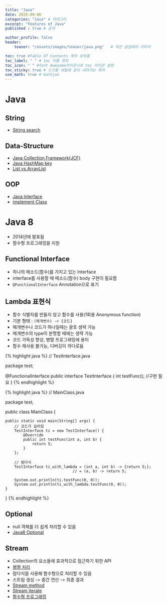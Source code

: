 ```yaml
---
title: "Java"
date: 2020-09-06
categories: "Java" # 카테고리
excerpt: "Features of Java"
published : true # 공개

author_profile: false
header:
    teaser: "/assets/images/teaser/java.png"   # 작은 글일때의 이미지

toc: true #Table Of Contents 목차 보여줌
toc_label: " " # toc 이름 정의
toc_icon: " " #font Awesome아이콘으로 toc 아이콘 설정
toc_sticky: true # 스크롤 내릴때 같이 내려가는 목차
use_math: true # mathjax
---
```


# Java

## String

- [String search](https://fruitdev.tistory.com/72)

## Data-Structure

- [Java Collection Framework(JCF)](https://medium.com/@logishudson0218/java-collection-framework-896a6496b14a)
- [Java HashMap key](https://nonomo.tistory.com/entry/HashMap-Key-%EA%B0%92-int%ED%98%95%EC%9D%84-%EC%8D%A8%EC%95%BC-%EB%90%A0-%EB%95%8C-Integer%EC%82%AC%EC%9A%A9)
- [List vs ArrayList](https://galgum.tistory.com/18)

## OOP

- [Java Interface](https://limkydev.tistory.com/197)
- [implement Class](https://m.blog.naver.com/mals93/220716635488)

# Java 8

- 2014년에 발표됨
- 함수형 프로그래밍을 지원

## Functional Interface

- 하나의 메소드(함수)를 가지고 있는 Interface
- interface를 사용할 때 메소드(함수) body 구현이 필요함
- `@FunctionalInterface` Annotation으로 표기

## Lambda 표현식

- 함수 식별자를 만들지 않고 함수를 사용(1회용 Anonymous function)
- 기본 형태 : `(매개변수) -> {코드}`
- 매개변수나 코드가 하나일때는 괄호 생략 가능
- 매개변수의 type이 분명할 때에는 생략 가능
- 코드 가독성 향상, 병렬 프로그래밍에 용이
- 함수 재사용 불가능, 디버깅이 까다로움

{% highlight java %}
// TestInterface.java

package test;

@FunctionalInterface
public interface TestInterface {
    int testFunc();   //구현 필요
}
{% endhighlight %}

{% highlight java %}
// MainClass.java

package test;

public class MainClass {

    public static void main(String[] args) {
        // 코드가 길어짐
        TestInterface ti = new TestInterface() {
            @Override
            public int testFunc(int a, int b) {
                return 5;
            }
        };

        // 람다식
        TestInterface ti_with_lambda = (int a, int b) -> {return 5;};
                                  // = (a, b) -> return 5;

        System.out.println(ti.testFunc(0, 0));
        System.out.println(ti_with_lambda.testFunc(0, 0));
    }
}
{% endhighlight %}


## Optional

- null 객체를 더 쉽게 처리할 수 있음
- [Java8 Optional](https://advenoh.tistory.com/15)

## Stream

- Collection의 요소들에 효과적으로 접근하기 위한 API
- [병렬 처리](https://webcoding-start.tistory.com/m/48)
- 람다식을 사용해 함수형으로 처리할 수 있음
- 스트림 생성 -> 중간 연산 -> 최종 결과
- [Stream method](https://futurecreator.github.io/2018/08/26/java-8-streams/)
- [Stream iterate](https://www.daleseo.com/java9-stream-iterate/)
- [함수형 프로그래밍](https://xmfpes.github.io/java/java-se8-syntax/)
